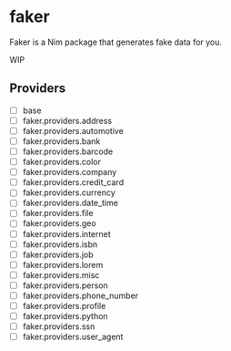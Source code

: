 # faker

Faker is a Nim package that generates fake data for you.

WIP

## Providers

- [ ] base
- [ ] faker.providers.address
- [ ] faker.providers.automotive
- [ ] faker.providers.bank
- [ ] faker.providers.barcode
- [ ] faker.providers.color
- [ ] faker.providers.company
- [ ] faker.providers.credit_card
- [ ] faker.providers.currency
- [ ] faker.providers.date_time
- [ ] faker.providers.file
- [ ] faker.providers.geo
- [ ] faker.providers.internet
- [ ] faker.providers.isbn
- [ ] faker.providers.job
- [ ] faker.providers.lorem
- [ ] faker.providers.misc
- [ ] faker.providers.person
- [ ] faker.providers.phone_number
- [ ] faker.providers.profile
- [ ] faker.providers.python
- [ ] faker.providers.ssn
- [ ] faker.providers.user_agent
